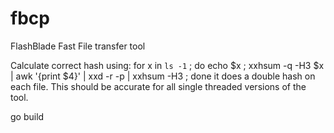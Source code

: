 # fbcp
FlashBlade Fast File transfer tool


Calculate correct hash using:
for x in `ls -1` ; do echo $x ; xxhsum -q -H3 $x | awk '{print $4}' | xxd -r -p | xxhsum -H3 ; done
it does a double hash on each file.  This should be accurate for all single threaded versions of the tool.

go build
